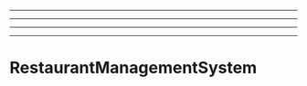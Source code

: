 ---------------------------------
----------------------------------------------------------------------------------------------------
----------------------------------------------------------------------------------------------------
----------------------------------------------------------------------------------------------------
# RestaurantManagementSystem
